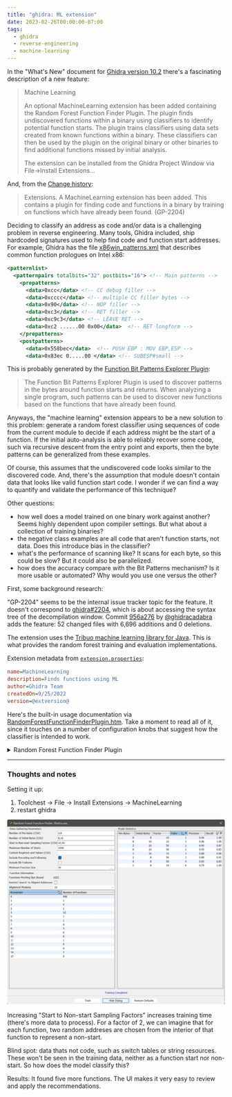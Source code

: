 ```yaml
---
title: "ghidra: ML extension"
date: 2023-02-26T00:00:00-07:00
tags:
  - ghidra
  - reverse-engineering
  - machine-learning
---
```


In the "What's New" document for [Ghidra version 10.2](https://htmlpreview.github.io/?https://github.com/NationalSecurityAgency/ghidra/blob/Ghidra_10.2_build/Ghidra/Configurations/Public_Release/src/global/docs/WhatsNew.html) there's a fascinating description of a new feature:

> Machine Learning
>
> An optional MachineLearning extension has been added containing the Random Forest Function Finder Plugin. The plugin finds undiscovered functions within a binary using classifiers to identify potential function starts. The plugin trains classifiers using data sets created from known functions within a binary. These classifiers can then be used by the plugin on the original binary or other binaries to find additional functions missed by initial analysis.
> 
> The extension can be installed from the Ghidra Project Window via File->Install Extensions... 

And, from the [Change history](https://htmlpreview.github.io/?https://github.com/NationalSecurityAgency/ghidra/blob/Ghidra_10.2_build/Ghidra/Configurations/Public_Release/src/global/docs/ChangeHistory.html):

> Extensions. A MachineLearning extension has been added. This contains a plugin for finding code and functions in a binary by training on functions which have already been found. (GP-2204)

Deciding to classify an address as code and/or data is a challenging problem in reverse engineering. Many tools, Ghidra included, ship hardcoded signatures used to help find code and function start addresses. For example, Ghidra has the file [x86win_patterns.xml](https://github.com/NationalSecurityAgency/ghidra/blob/49c2010b63b56c8f20845f3970fedd95d003b1e9/Ghidra/Processors/x86/data/patterns/x86win_patterns.xml) that describes common function prologues on Intel x86:

```xml
<patternlist>
  <patternpairs totalbits="32" postbits="16"> <!-- Main patterns -->
    <prepatterns>
      <data>0xcc</data> <!-- CC debug filler -->
      <data>0xcccc</data> <!-- multiple CC filler bytes -->
      <data>0x90</data> <!-- NOP filler -->
      <data>0xc3</data> <!-- RET filler -->
      <data>0xc9c3</data> <!-- LEAVE RET -->
      <data>0xc2 ......00 0x00</data>  <!-- RET longform -->
    </prepatterns>
    <postpatterns>
      <data>0x558bec</data>  <!-- PUSH EBP : MOV EBP,ESP -->
      <data>0x83ec 0.....00 </data> <!-- SUBESP#small -->
```

This is probably generated by the [
Function Bit Patterns Explorer Plugin](https://github.com/NationalSecurityAgency/ghidra/tree/b4de95f4f5c5b2d22e2861a08f7f8f6b40f6e6a7/Ghidra/Features/BytePatterns/src/main/java/ghidra/bitpatterns):

> The Function Bit Patterns Explorer Plugin is used to discover patterns in the bytes around function starts and returns. When analyzing a single program, such patterns can be used to discover new functions based on the functions that have already been found.


Anyways, the "machine learning" extension appears to be a new solution to this problem: generate a random forest classifier using sequences of code from the current module to decide if each address might be the start of a function. If the initial auto-analysis is able to reliably recover some code, such via recursive descent from the entry point and exports, then the byte patterns can be generalized from these examples.

Of course, this assumes that the undiscovered code looks similar to the discovered code. And, there's the assumption that module doesn't contain data that looks like valid function start code. I wonder if we can find a way to quantify and validate the performance of this technique?

Other questions:
  - how well does a model trained on one binary work against another? Seems highly dependent upon compiler settings. But what about a collection of training binaries?
  - the negative class examples are all code that aren't function starts, not data. Does this introduce bias in the classifier?
  - what's the performance of scanning like? It scans for each byte, so this could be slow? But it could also be parallelized.
  - how does the accuracy compare with the Bit Patterns mechanism? Is it more usable or automated? Why would you use one versus the other?

First, some background research:

"GP-2204" seems to be the internal issue tracker topic for the feature. It doesn't correspond to [ghidra#2204](https://github.com/NationalSecurityAgency/ghidra/issues/2204), which is about accessing the syntax tree of the decompilation window.
Commit [956a276](https://github.com/NationalSecurityAgency/ghidra/commit/956a276387cb2068ce4ca12595c6b699d457792b) by [@ghidracadabra](https://github.com/ghidracadabra) adds the feature: 52 changed files with 6,696 additions and 0 deletions. 

The extension uses the [Tribuo machine learning library for Java](https://tribuo.org/). This is what provides the random forest training and evaluation implementations.

Extension metadata from [`extension.properties`](https://github.com/NationalSecurityAgency/ghidra/commit/956a276387cb2068ce4ca12595c6b699d457792b#diff-72fa3b5fed1156f43819409b482550cc8937a927e4498a0cfd99ae9460492230):

```ini
name=MachineLearning
description=Finds functions using ML
author=Ghidra Team
createdOn=9/25/2022
version=@extversion@
```

Here's the built-in usage documentation via [RandomForestFunctionFinderPlugin.htm](https://github.com/NationalSecurityAgency/ghidra/commit/956a276387cb2068ce4ca12595c6b699d457792b#diff-cd2bbc9de62498ca20bea329b0a51981d6b07548b808f5daba611a724ec5d421). Take a moment to read all of it, since it touches on a number of configuration knobs that suggest how the classifier is intended to work.

<details>
  <summary>Random Forest Function Finder Plugin</summary>
  <div style="margin-left: 1em; padding-left: 1em; border-left: 3px solid grey;">
    <H1><A name="RandomForestFunctionFinderPlugin"></A>Random Forest Function Finder Plugin</H1>

    <P> This plugin trains models used to find function starts within a program.  Essentially,
    the training set consists of addresses in a program where Ghidra's analysis was able to 
    find functions.  The models are then applied to the rest of the program.  
    Models can also be applied to other programs. </P>

    <P> In the motivating use case, you either don't know the toolchain which produced a program
    or do not have a large number of sample programs to train other types of models. </P> 

    <P> Note: in general, this plugin ensures that addresses used for training, testing, or
    searching for function starts are aligned relative to the processor's instruction alignment.
    Defined data within an executable block is an exception - all such bytes are added to
    the test set as examples of non-starts.</P>

    <H2><A name="SuggestedWorkflow"></A> Basic Suggested Workflow</H2>
    <ol>
        <li> To begin, select <em>Search-&gt;For Code And Functions...</em> from the Code Browser.</li>
        <li> Click the <em>Train</em> button to train models using the default parameters.</li>
        <li> Choose the model with the fewest false positives (which will be apparent from
              the <em>Model Statistics</em> table).</li>  
        <li> Right-click on that model's row and select <em>DEBUG - Show test set errors</em>.</li>
        <li> Examine the resulting table to determine if there is a good cutoff for
              the probabilities.  Note that some of the "errors" might not actually be
              errors of the model: see the discussion in 
              <A href="#DebugModelTable">Debug Model Table</A>.</li>
        <li> If you're satisified with the performance of the model, right-click on the
              row and select <em>Apply Model</em>.  If you aren't, you can try changing the parameters
              and training again.  You can also try the <em>Include Bit Features</em> training option.</li>
        <li> In the resulting table, select all addresses with an <em>Undefined</em> interpretation whose
              probability is above your threshold, right-click, and select <em>Disassemble</em>.  This will 
              start disassembly (and follow-on analysis) at each selected address.</li>
        <li> Now, select all addresses whose interpretation is <em>Block Start</em> and whose probability
              of being a function is above your threshold, right-click, and select <em>Create Function(s)</em>.
              It's also probably worth filtering out any addresses which are the targets of 
              conditional references (which can be seen in the <em>Conditional Flow Refs</em> column). </li>
    </ol>
    <P> The script <em>FindFunctionsRFExampleScript.java</em> shows how to access the functionality of
    this plugin programmatically. </P>

    <H2><A name="ModelTrainingTable"></A> Model Training Table</H2>
    <P> This table is the main interface for training and applying models. </P>

    <H3><A name="DataGatheringParameters"></A> Data Gathering Parameters</H3>
    <P> The values in this panel control the number of models trained and the data used to train them.
    The first three fields: <A href="#NumberOfPreBytes">Number of Pre-Bytes (CSV)</A>,
    <A href="#NumberOfInitialBytes">Number of Initial Bytes (CSV)</A>, and 
    <A href="#StartToNonStartFactors"> Start to Non-start Sampling Factors (CSV)</A> accept
    CSVs of positive integers as input (a single integer with no comma is allowed).  Models
    corresponding to all possible choices of the three values will be trained and evaluated.
    That is, if you enter two values for the <em>Pre-bytes</em> field, three values for the
    <em>Initial Bytes</em> field, and four values for the <em>Sampling Factors</em> field, a total
    of 2*3*4 = 24 models will be trained and evaluated. </P>

    <H4><A name="NumberOfPreBytes"></A> Number of Pre-bytes (CSV) </H4>
    <P> Values in this list control how many bytes before an address are used to construct its
    feature vector. </P>

    <H4><A name="NumberOfInitialBytes"></A> Number of Initial Bytes (CSV) </H4>
    <P> Values in this list control how many bytes are used to construct the feature vector
    of an address, starting at the address. </P>

    <H4><A name="StartToNonStartFactors"></A> Start to Non-start Sampling Factors (CSV) </H4>
    <P> Values in this list control how many non-starts (i.e., addresses in the interiors
    of functions) are added to the training set for each function start in the training set.</P>

    <H4><A name="MaximumNumberOfStarts"></A> Maximum Number Of Starts </H4>
    <P> This field controls the maximum number of function starts that are added to the training
    set. </P>

    <H4><A name="ContextRegsAndValues"></A> Context Registers and Values (CSV) </H4>
    <P> This field allows you to specify values of context registers.  Addresses will only
    be added to the training/test sets if they agree with these values, and the disassembly
    action on the <a href="#FunctionStartTable"> Potential Functions Table</a> will apply the
    context register values first.  This field accepts CSVs of the form "creg1=x,creg2=y,...".
    For example, to restrict Thumb mode in an ARM program, you would enter "TMode=1" in this field.
    </P>

    <H4><A name="IncludePrecedingAndFollowing"></A> Include Preceding and Following </H4>
    <P> If this is selected, for every function entry in the training set, the code units immediately
    before it and after it are added to the training set as negative examples (and similarly for the
    test set). </P> 

    <H4><A name="IncludeBitFeatures"></A> Include Bit Features </H4>
    <P> If this is selected, a binary feature is added to the feature vector for each bit in the 
    recorded bytes. </P>

    <H4><A name="MinimumFunctionSize"></A> Minimum Function Size </H4>
    <P> This value is the minimum size a function must be for its entry and interior to be included
    in the training and test sets. </P>

    <H3><A name="FunctionInformation"></A> Function Information</H3>
    <P> This panel displays information about the functions in the program. </P>

    <H4><A name="FunctionsMeetingSizeBound"></A> Functions Meeting Size Bound</H4>
    <P> This field displays the number of functions meeting the size bound in the
    <A href="#MinimumFunctionSize"> Minimum Function Size</A> field.  You can use
    this to ensure that the value in <A href="#MaximumNumberOfStarts">Maximum Number
    of Starts</A> field doesn't cause all starts to be used for training (leaving
    none for testing).</P>

    <H4><A name="RestrictSearchToAlignedAddresses"></A> Restrict Search to Aligned Addresses </H4>
    <P> If this is checked, only addresses which are zero modulo the value in the 
    <A href="#AlignmentModulus">Alignment Modulus</A> combo box are searched for function starts.
    This does not affect training or testing, but can be a useful optimization when applying
    models, for instance when the <A href="#FunctionAlignmentTable">Function Alignment Table</A>
    shows that all (known) functions in the program are aligned on 16-byte boundaries. </P>

    <H4><A name="AlignmentModulus"></A> Alignment Modulus </H4>
    <P> The value in this combo box determines the modulus used when computing the values in
    the <A href="#FunctionAlignmentTable">Function Alignment Table</A>. </P>

    <H4><A name="FunctionAlignmentTable"></A> Function Alignment Table </H4>
    <P> The rows in this table display the number of (known) functions in the program
    whose address has the given remainder modulo the alignment modulus.</P>

    <H3><A name="ModelStatistics"></A> Model Statistics</H3>
    <P> This panel displays the statistics about the trained models as rows in a table.
    Actions on these rows allow you to apply the models or see the test set failures.</P>

    <H4><A name="ApplyModel"></A> Apply Model Action </H4>
    <P> This action will apply the model to the program used to train it. The addresses
    searched consist of all addresses which are loaded, initialized, marked as executable,
    and not already in a function body (this set can be modified by the user via the
    <A href="#RestrictSearchToAlignedAddresses"> Restrict Search to Aligned Addresses</A>
    and <A href="#MinLengthUndefinedRange"> Minimum Length of Undefined Ranges to Search</A> 
    options).  The results are displayed in a 
    <A href="#FunctionStartTable"> Function Start Table</A>. </P>

    <H4><A name="ApplyModelTo"></A> Apply Model To... Action </H4>
    <P> This action will open a dialog to select another program in the current project and
    then apply the model to it.  Note that the only check that the model is compatible with
    the selected program is that any context registers specified when training must be
    present in the selected program. </P> 

    <H4><A name="DebugModel"></A> Debug Model Action </H4>
    <P> This action will display a <A href="#DebugModelTable"> Debug Model Table</A>, which shows 
    all of the errors encountered when applying the model to its test set. </P>

    <H2><A name="FunctionStartTable"></A> Potential Functions Table</H2>
    <P> This table displays all addresses in the search set which the model thinks are function starts
    with probability at least .5. The table also shows the current "Interpretation" (e.g., undefined,
    instruction at start of basic block, etc) of the address along with the numbers of certain types
    of references to the address. </P>
    <P> The following actions are defined on this table:</P>

    <H3><A name="DisassembleAction"></A> Disassemble Action </H3>
    <P> This action is enabled when at least one of the selected rows corresponds to an address
    with an interpretation of "Undefined".  It begins disassembly at each "Undefined" address
    corresponding to a row in the selection. </P>

    <H3><A name="DisassembleAndApplyContextAction"></A> Disassemble and Apply Context Action </H3>
    <P> This action is similar to the <A href="#DisassembleAction">Disassemble Action</A>, except
    it sets the context register values specified before training the model at the addresses
    and then disassembles. </P>   

    <H3><A name="CreateFunctionsAction"></A> Create Functions Action </H3>
    <P> This action is enabled whenever the selection contains at least one row whose corresponding
    address is the start of a basic block.  This action creates functions at all such addresses.</P>

    <H3><A name="ShowSimilarStartsAction"></A> Show Similar Function Starts Action </H3>
    <P> This action is enabled when the selection contains exactly one row.  It displays
    a <A href="#SimilarStartsTable"> table</A> of the function starts in the training set
    which are most similar to the bytes at the address of the row. </P>

    <H2><A name="SimilarStartsTable"></A> Similar Function Starts Table </H2>
    <P> This table displays the function starts in the training set which are most similar
    to a potential function start "from the model's point of view".  Formally, similarity
    is measured using <b>random forest proximity</b>.  Given a potential start <i>p</i> and
    a known start <i>s</i>, the similarity of <i>p</i> and <i>s</i> is the proportion of trees
    which end up in the same leaf node when processing <i>p</i> and <i>s</i>. </P>
    <P> For convenience, the potential start is also displayed as a row in the table.  In
    the Address column, its address is surrounded by asterisks.</P>

    <H2><A name="DebugModelTable"></A> Debug Model Table </H2>
    <P> This table has the same format as the <A href="#FunctionStartTable">Potential Functions Table</A>
    but does not have the disassembly or function-creating actions (it does have the action to
    display similar function starts).  It displays all addresses in the test set where the classifier
    made an error.  Note that some in some cases, it might be the classifier which is correct and the
      original analysis which was wrong.  A common example is a tail call which 
    was optimized to a jump during compilation.  If there is only one jump to this address, then analysis
    may (reasonably) think that the function is just part of the function containing the jump even though
    the classifier thinks the jump target is a function start.</P>

    <H2><A name="Options"></A> Options </H2>
    <P> This plugin has the following options. They can be set in the Tool Options menu. </P>

    <H3><A name="MaxTestSetSize"></A> Maximum Test Set Size </H3>
    <P> This option controls the maximum size of the test sets (the test set of function
    starts and the test set of known non-starts which together form the model's "test set").  
    Each set that is larger than the maximum will be replaced with a random subset of the maximum size. </P> 

    <H3><A name="MinLengthUndefinedRange"></A> Minimum Length of Undefined Ranges to Search </H3>
    <P> This option controls the minimum length a run of undefined bytes must be in order to
    be searched for function starts.  This is an optimization which allows you to skip the
    (often quite numerous) small runs of undefined bytes between adjacent functions.  Note
    that this option has no effect on model training or evaluation.  </P>

    <P class="providedbyplugin">Provided By: <I>RandomForestFunctionFinderPlugin</I></P>    
  </div>
</details>

---

### Thoughts and notes

Setting it up:

  1. Toolchest -> File -> Install Extensions -> MachineLearning
  2. restart ghidra

![screenshot: results](results1.jpg "screenshot: results")

Increasing "Start to Non-start Sampling Factors" increases training time (there's more data to process). For a factor of 2, we can imagine that for each function, two random addreses are chosen from the interior of that function to represent a non-start. 

Blind spot: data thats not code, such as switch tables or string resources. These won't be seen in the training data, neither as a function start nor non-start. So how does the model classify this?

Results: It found five more functions. The UI makes it very easy to review and apply the recommendations.
